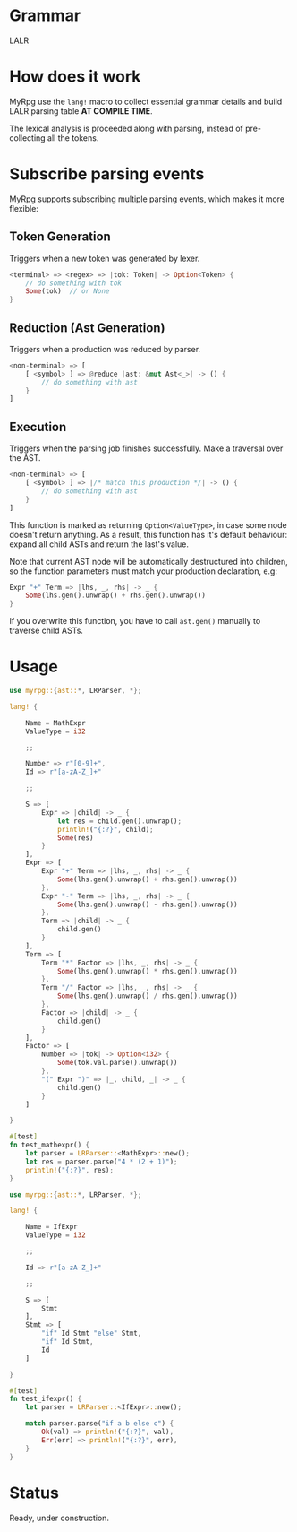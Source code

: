 # Grammar

LALR

# How does it work

MyRpg use the `lang!` macro to collect essential grammar details and build LALR parsing table **AT COMPILE TIME**.

The lexical analysis is proceeded along with parsing, instead of pre-collecting all the tokens. 

# Subscribe parsing events

MyRpg supports subscribing multiple parsing events, which makes it more flexible:

## Token Generation

Triggers when a new token was generated by lexer.

```rust
<terminal> => <regex> => |tok: Token| -> Option<Token> {
	// do something with tok
	Some(tok)  // or None
}
```

## Reduction (Ast Generation)

Triggers when a production was reduced by parser.

```rust
<non-terminal> => [
	[ <symbol> ] => @reduce |ast: &mut Ast<_>| -> () {
		// do something with ast
	}
]
```

## Execution

Triggers when the parsing job finishes successfully. Make a traversal over the AST.

```rust
<non-terminal> => [
	[ <symbol> ] => |/* match this production */| -> () {
		// do something with ast
	}
]
```

This function is marked as returning `Option<ValueType>`, in case some node doesn't return anything. As a result, this function has it's default behaviour: expand all child ASTs and return the last's value.

Note that current AST node will be automatically destructured into children, so the function parameters must match your production declaration, e.g:
```rust
Expr "+" Term => |lhs, _, rhs| -> _ {
	Some(lhs.gen().unwrap() + rhs.gen().unwrap())
}
```

If you overwrite this function, you have to call `ast.gen()` manually to traverse child ASTs.



# Usage

```rust
use myrpg::{ast::*, LRParser, *};

lang! {

	Name = MathExpr
	ValueType = i32

	;;

	Number => r"[0-9]+",
	Id => r"[a-zA-Z_]+"

	;;

	S => [
		Expr => |child| -> _ {
			let res = child.gen().unwrap();
			println!("{:?}", child);
			Some(res)
		}
	],
	Expr => [
		Expr "+" Term => |lhs, _, rhs| -> _ {
			Some(lhs.gen().unwrap() + rhs.gen().unwrap())
		},
		Expr "-" Term => |lhs, _, rhs| -> _ {
			Some(lhs.gen().unwrap() - rhs.gen().unwrap())
		},
		Term => |child| -> _ {
			child.gen()
		}
	],
	Term => [
		Term "*" Factor => |lhs, _, rhs| -> _ {
			Some(lhs.gen().unwrap() * rhs.gen().unwrap())
		},
		Term "/" Factor => |lhs, _, rhs| -> _ {
			Some(lhs.gen().unwrap() / rhs.gen().unwrap())
		},
		Factor => |child| -> _ {
			child.gen()
		}
	],
	Factor => [
		Number => |tok| -> Option<i32> {
			Some(tok.val.parse().unwrap())
		},
		"(" Expr ")" => |_, child, _| -> _ {
			child.gen()
		}
	]

}

#[test]
fn test_mathexpr() {
	let parser = LRParser::<MathExpr>::new();
	let res = parser.parse("4 * (2 + 1)");
	println!("{:?}", res);
}

```



```rust
use myrpg::{ast::*, LRParser, *};

lang! {

    Name = IfExpr
    ValueType = i32

    ;;

    Id => r"[a-zA-Z_]+"

    ;;

    S => [
        Stmt
    ],
    Stmt => [
        "if" Id Stmt "else" Stmt,
        "if" Id Stmt,
        Id
    ]

}

#[test]
fn test_ifexpr() {
    let parser = LRParser::<IfExpr>::new();

    match parser.parse("if a b else c") {
        Ok(val) => println!("{:?}", val),
        Err(err) => println!("{:?}", err),
    }
}
```

# Status

Ready, under construction.
